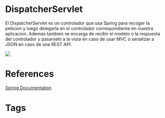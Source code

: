# DispatcherServlet
El DispatcherServlet es un controlador que usa Spring para recoger la peticion y luego delegarla en el controlador correspondiente en nuestra aplicacion. Ademas tambien se encarga de recibir el modelo o la respuesta del controlador y pasarselo a la vista en caso de usar MVC o serializar a JSON en caso de una REST API.

![](https://docs.spring.io/spring-framework/docs/3.0.0.M4/reference/html/images/mvc-contexts.gif)

# References
[Spring Documentation](https://docs.spring.io/spring-framework/docs/3.0.0.M4/reference/html/ch15s02.html)


# Tags